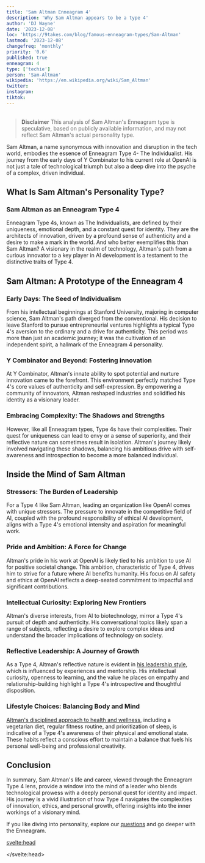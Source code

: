 ```yaml
---
title: 'Sam Altman Enneagram 4'
description: 'Why Sam Altman appears to be a type 4'
author: 'DJ Wayne'
date: '2023-12-08'
loc: 'https://9takes.com/blog/famous-enneagram-types/Sam-Altman'
lastmod: '2023-12-08'
changefreq: 'monthly'
priority: '0.6'
published: true
enneagram: 4
type: ['techie']
person: 'Sam-Altman'
wikipedia: 'https://en.wikipedia.org/wiki/Sam_Altman'
twitter:
instagram:
tiktok:
---
```


<!--
  childhood and upbringing
  first big success
    y combinator
  style habits and quirks that relate to their personality type
    oppenheimer reference
  stressful moments in their life and how they handled them
    getting fired from openai
  comfort- moments in their life where they are doing well and killing it

  -->

<script>
	import  PopCard  from "../../../lib/components/atoms/PopCard.svelte";
</script>

<div
    style="display: flex;
    justify-content: center;
    margin: 1rem 0;
    "
>
    <PopCard
        image={`/types/4s/${'Sam-Altman'}.webp`}
        showIcon={false}
        enneagramType="4"
        displayText="Sam Altman"
        subtext=""
    />
</div>

> **Disclaimer** This analysis of Sam Altman's Enneagram type is speculative, based on publicly available information, and may not reflect Sam Altman's actual personality type.

<p class="firstLetter">Sam Altman, a name synonymous with innovation and disruption in the tech world, embodies the essence of Enneagram Type 4- The Individualist. His journey from the early days of Y Combinator to his current role at OpenAI is not just a tale of technological triumph but also a deep dive into the psyche of a complex, driven individual.</p>

## What Is Sam Altman's Personality Type?

### Sam Altman as an Enneagram Type 4

Enneagram Type 4s, known as The Individualists, are defined by their uniqueness, emotional depth, and a constant quest for identity. They are the architects of innovation, driven by a profound sense of authenticity and a desire to make a mark in the world. And who better exemplifies this than Sam Altman? A visionary in the realm of technology, Altman's path from a curious innovator to a key player in AI development is a testament to the distinctive traits of Type 4.

## Sam Altman: A Prototype of the Enneagram 4

### Early Days: The Seed of Individualism

From his intellectual beginnings at Stanford University, majoring in computer science, Sam Altman's path diverged from the conventional. His decision to leave Stanford to pursue entrepreneurial ventures highlights a typical Type 4's aversion to the ordinary and a drive for authenticity. This period was more than just an academic journey; it was the cultivation of an independent spirit, a hallmark of the Enneagram 4 personality.

### Y Combinator and Beyond: Fostering innovation

At Y Combinator, Altman's innate ability to spot potential and nurture innovation came to the forefront. This environment perfectly matched Type 4's core values of authenticity and self-expression. By empowering a community of innovators, Altman reshaped industries and solidified his identity as a visionary leader.

### Embracing Complexity: The Shadows and Strengths

However, like all Enneagram types, Type 4s have their complexities. Their quest for uniqueness can lead to envy or a sense of superiority, and their reflective nature can sometimes result in isolation. Altman's journey likely involved navigating these shadows, balancing his ambitious drive with self-awareness and introspection to become a more balanced individual.

## Inside the Mind of Sam Altman

### Stressors: The Burden of Leadership

For a Type 4 like Sam Altman, leading an organization like OpenAI comes with unique stressors. The pressure to innovate in the competitive field of AI, coupled with the profound responsibility of ethical AI development, aligns with a Type 4's emotional intensity and aspiration for meaningful work.

### Pride and Ambition: A Force for Change

Altman's pride in his work at OpenAI is likely tied to his ambition to use AI for positive societal change. This ambition, characteristic of Type 4, drives him to strive for a future where AI benefits humanity. His focus on AI safety and ethics at OpenAI reflects a deep-seated commitment to impactful and significant contributions.

### Intellectual Curiosity: Exploring New Frontiers

Altman's diverse interests, from AI to biotechnology, mirror a Type 4's pursuit of depth and authenticity. His conversational topics likely span a range of subjects, reflecting a desire to explore complex ideas and understand the broader implications of technology on society.

### Reflective Leadership: A Journey of Growth

As a Type 4, Altman's reflective nature is evident in <a href="https://press.farm/the-leadership-style-of-sam-altman/">his leadership style</a>, which is influenced by experiences and mentorship. His intellectual curiosity, openness to learning, and the value he places on empathy and relationship-building highlight a Type 4's introspective and thoughtful disposition​.

### Lifestyle Choices: Balancing Body and Mind

<a href="https://honehealth.com/edge/lifestyle/culture/celebrity/sam-altman-anti-aging-metformin-diet-sleep/">Altman's disciplined approach to health and wellness</a>, including a vegetarian diet, regular fitness routine, and prioritization of sleep, is indicative of a Type 4's awareness of their physical and emotional state. These habits reflect a conscious effort to maintain a balance that fuels his personal well-being and professional creativity​.

## Conclusion

In summary, Sam Altman's life and career, viewed through the Enneagram Type 4 lens, provide a window into the mind of a leader who blends technological prowess with a deeply personal quest for identity and impact. His journey is a vivid illustration of how Type 4 navigates the complexities of innovation, ethics, and personal growth, offering insights into the inner workings of a visionary mind.

If you like diving into personality, explore our <a href="/questions" >questions</a> and go deeper with the Enneagram.

<svelte:head>

<script type="application/ld+json">
{
  "@context": "http://schema.org",
  "@graph": [
    {
      "@type": "Article",
      "articleBody": "This article delves into the personality of Sam Altman, exploring his traits from the perspective of the Enneagram Type 4. Known for his innovative mind and leadership in technology, particularly with OpenAI and Y Combinator, Sam embodies many characteristics of Type 4 personalities. The article discusses various aspects of Sam's life, career, and leadership style that demonstrate his Type 4 characteristics, including his intellectual curiosity, entrepreneurial spirit, and commitment to ethical AI development.",
      "creator": {
        "@type": "Person",
        "name": "DJ Wayne",
        "sameAs": ["https://www.instagram.com/djwayne3/", "https://www.youtube.com/@djwayne3", "https://www.linkedin.com/in/davidtwayne/", "https://twitter.com/djwayne3"
        ]
      },
      "author": {
        "@type": "Person",
        "name": "DJ Wayne",
        "sameAs": ["https://www.instagram.com/djwayne3/", "https://www.youtube.com/@djwayne3", "https://www.linkedin.com/in/davidtwayne/", "https://twitter.com/djwayne3"
        ]
      },
      "dateModified": {
        "@type": "Date",
        "@value": "2023-12-08"
      },
      "datePublished": {
        "@type": "Date",
        "@value": "2023-12-05"
      },
      "description": "This blog post examines why Sam Altman might be an Enneagram Type 4. It focuses on his personality traits, his motivations, his inner world, achievements, and how these elements might be related to the core attributes of a Type 4.",
      "headline": "Sam Altman's Personality: An Insight into an Enneagram Type 4",
      "image": {
        "@type": "ImageObject",
        "height": 900,
        "url": "https://9takes.com/types/4s/Sam-Altman.webp",
        "width": 900
      },
      "mainEntityOfPage": {
        "@id": "https://9takes.com/blog/famous-enneagram-types/Sam-Altman",
        "@type": "WebPage"
      },
      "mentions": {
        "@type": "Person",
        "name": "Sam Altman",
        "sameAs": ["https://en.wikipedia.org/wiki/Sam_Altman", "https://twitter.com/sama"]
      },
      "publisher": {
        "@type": "Organization",
        "sameAs": ["https://www.instagram.com/9takesdotcom/", "https://twitter.com/9takesdotcom"],
        "logo": {
          "@type": "ImageObject",
          "url": "https://9takes.com/brand/darkRubix.png"
        },
        "name": "9takes"
      }
    },
    {
        "@type": "FAQPage",
        "mainEntity": [
            {
                "@type": "Question",
                "name": "Why is Sam Altman considered an Enneagram Type 4?",
                "acceptedAnswer": {
                    "@type": "Answer",
                    "text": "Sam Altman is seen as an Enneagram Type 4 due to his deep sense of individuality, creative vision, and pursuit of authenticity. His career path from Stanford to leading OpenAI demonstrates a drive for unique and meaningful work, aligning with the core characteristics of Type 4s."
                }
            },
            {
                "@type": "Question",
                "name": "How does Sam Altman's Enneagram type influence his leadership at OpenAI?",
                "acceptedAnswer": {
                    "@type": "Answer",
                    "text": "As an Enneagram Type 4, Altman's leadership at OpenAI is characterized by innovation, ethical responsibility, and authenticity. He focuses on AI development that prioritizes safety and societal benefit, reflecting the depth and idealism typical of Type 4 personalities."
                }
            },
            {
                "@type": "Question",
                "name": "What are some key traits of Sam Altman that align with Enneagram Type 4?",
                "acceptedAnswer": {
                    "@type": "Answer",
                    "text": "Key traits of Sam Altman aligning with Enneagram Type 4 include intellectual curiosity, independent spirit, commitment to impactful innovation, introspective nature, and dedication to ethical leadership in technology."
                }
            },
            {
                "@type": "Question",
                "name": "Can Sam Altman's entrepreneurial spirit be attributed to his Enneagram type?",
                "acceptedAnswer": {
                    "@type": "Answer",
                    "text": "Yes, Sam Altman's entrepreneurial spirit can be partly attributed to his Enneagram Type 4 personality. Type 4s often seek to express their identity and values through their work, leading to a strong drive for innovative and meaningful ventures."
                }
            },
            {
                "@type": "Question",
                "name": "What is Sam Altman's Personality type?",
                "acceptedAnswer": {
                    "@type": "Answer",
                    "text": "Sam Altman's personality is often described as an Enneagram Type 4, characterized by his unique vision, depth of emotions, and pursuit of authenticity in his professional endeavors. This type aligns with his innovative approach and leadership style in the tech industry."
            }
            },
                {
                "@type": "Question",
                "name": "What is Sam Altman's Enneagram type?",
                "acceptedAnswer": {
                    "@type": "Answer",
                    "text": "Sam Altman is considered to exhibit the characteristics of an Enneagram Type 4, also known as The Individualist. This is inferred from his deep sense of identity, emotional intensity, creative vision, and desire for authenticity and significance in his work."
                }
            }
        ]
    }

  ]
}

</script>

</svelte:head>

<style lang="scss"></style>
